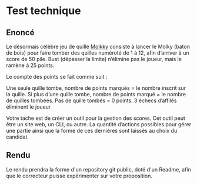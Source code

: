 # Test technique

## Enoncé

Le désormais célèbre jeu de quille [Molkky](https://www.molkky.com/wp/regles-de-jeu/) consiste à lancer le Molky (baton de bois) pour faire tomber des quilles numéroté de 1 à 12, afin d’arriver à un score de 50 pile. Bust (dépasser la limite) n’élimine pas le joueur, mais le ramène à 25 points.

Le compte des points se fait comme suit :

Une seule quille tombe, nombre de points marqués = le nombre inscrit sur la quille.
Si plus d’une quille tombe, nombre de points marqué = le nombre de quilles tombées.
Pas de quille tombés = 0 points. 3 échecs d’affilés éliminent le joueur

Votre tache est de créer un outil pour la gestion des scores. Cet outil peut être un site web, un CLI, ou autre. La quantité d’actions possibles pour gérer une partie ainsi que la forme de ces dernières sont laissés au choix du candidat.

## Rendu

Le rendu prendra la forme d'un repository git public, doté d'un Readme, afin que le correcteur puisse expérimenter sur votre proposition.
